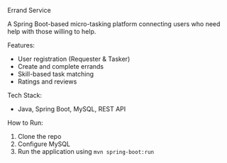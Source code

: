 Errand Service

A Spring Boot-based micro-tasking platform connecting users who need help with those willing to help.

Features:
- User registration (Requester & Tasker)
- Create and complete errands
- Skill-based task matching
- Ratings and reviews

Tech Stack:
- Java, Spring Boot, MySQL, REST API

How to Run:
1. Clone the repo
2. Configure MySQL
3. Run the application using `mvn spring-boot:run`
